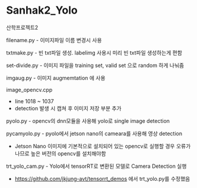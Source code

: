 # Sanhak2_Yolo
산학프로젝트2

filename.py - 이미지파일 이름 변경시 사용

txtmake.py - 빈 txt파일 생성. labelimg 사용시 미리 빈 txt파일 생성하는게 편함

set-divide.py - 이미지 파일을 training set, valid set 으로 random 하게 나눠줌

imgaug.py - 이미지 augmemtation 에 사용

image_opencv.cpp
- line 1018 ~ 1037
- detection 발생 시 캡쳐 후 이미지 저장 부분 추가

pyolo.py - opencv의 dnn모듈을 사용해 yolo로 single image detection

pycamyolo.py - pyolo에서 jetson nano의 cameara를 사용해 영상 detection
- Jetson Nano 이미지에 기본적으로 설치되어 있는 opencv로 실행할 경우 오류가 나므로 높은 버전의 opencv를 설치해야함


trt_yolo_cam.py - Yolo에서 tensorRT로 변환된 모델로 Camera Detection 실행
- https://github.com/jkjung-avt/tensorrt_demos 에서 trt_yolo.py를 수정했음
